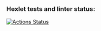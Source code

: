 ### Hexlet tests and linter status:
[![Actions Status](https://github.com/PovolocicoDima/frontend-project-lvl1/workflows/hexlet-check/badge.svg)](https://github.com/PovolocicoDima/frontend-project-lvl1/actions)